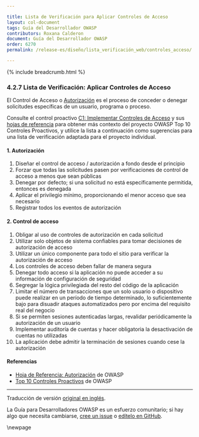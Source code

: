 ```yaml
---

title: Lista de Verificación para Aplicar Controles de Acceso
layout: col-document
tags: Guía del Desarrollador OWASP
contributors: Roxana Calderon
document: Guía del Desarrollador OWASP
order: 6270
permalink: /release-es/diseño/lista_verificación_web/controles_acceso/

---
```


{% include breadcrumb.html %}

### 4.2.7 Lista de Verificación: Aplicar Controles de Acceso

El Control de Acceso o [Autorización][csauthz] es el proceso de conceder o denegar solicitudes específicas
de un usuario, programa o proceso.

Consulte el control proactivo [C1: Implementar Controles de Acceso][control1] y sus [hojas de referencia][csproactive-c7]
para obtener más contexto del proyecto OWASP Top 10 Controles Proactivos,
y utilice la lista a continuación como sugerencias para una lista de verificación adaptada para el proyecto individual.

#### 1. Autorización

1. Diseñar el control de acceso / autorización a fondo desde el principio
2. Forzar que todas las solicitudes pasen por verificaciones de control de acceso a menos que sean públicas
3. Denegar por defecto; si una solicitud no está específicamente permitida, entonces es denegada
4. Aplicar el privilegio mínimo, proporcionando el menor acceso que sea necesario
5. Registrar todos los eventos de autorización

#### 2. Control de acceso

1. Obligar al uso de controles de autorización en cada solicitud
2. Utilizar solo objetos de sistema confiables para tomar decisiones de autorización de acceso
3. Utilizar un único componente para todo el sitio para verificar la autorización de acceso
4. Los controles de acceso deben fallar de manera segura
5. Denegar todo acceso si la aplicación no puede acceder a su información de configuración de seguridad
6. Segregar la lógica privilegiada del resto del código de la aplicación
7. Limitar el número de transacciones que un solo usuario o dispositivo puede realizar en un período de tiempo determinado,
    lo suficientemente bajo para disuadir ataques automatizados pero por encima del requisito real del negocio
8. Si se permiten sesiones autenticadas largas, revalidar periódicamente la autorización de un usuario
9. Implementar auditoría de cuentas y hacer obligatoria la desactivación de cuentas no utilizadas
10. La aplicación debe admitir la terminación de sesiones cuando cese la autorización

#### Referencias

* [Hoja de Referencia: Autorización][csauthz] de OWASP
* [Top 10 Controles Proactivos][proactive10] de OWASP

----
Traducción de versión [original en inglés][release060207].

La Guía para Desarrolladores OWASP es un esfuerzo comunitario; si hay algo que necesita cambiarse,
[cree un issue][issue060207] o [edítelo en GitHub][edit060207].

[release060207]: https://github.com/OWASP/www-project-developer-guide/blob/main/release/06-design/02-web-app-checklist/07-access-controls.md
[csproactive-c7]: https://cheatsheetseries.owasp.org/IndexProactiveControls.html#c7-enforce-access-controls
[control1]: https://top10proactive.owasp.org/the-top-10/c1-accesscontrol/
[csauthz]: https://cheatsheetseries.owasp.org/cheatsheets/Authorization_Cheat_Sheet
[edit060207]: https://github.com/OWASP/www-project-developer-guide/blob/main/draft/06-design/02-web-app-checklist/07-access-controls.md
[issue060207]: https://github.com/OWASP/www-project-developer-guide/issues/new?labels=enhancement&template=request.md&title=Update:%2006-design/02-web-app-checklist/07-access-controls
[proactive10]: https://top10proactive.owasp.org/

\newpage